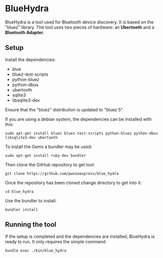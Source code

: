 ﻿


# BlueHydra

BlueHydra is a tool used for Bluetooth device discovery. It is based on the "bluez" library. The tool uses two pieces of hardware: an **Ubertooth** and a **Bluetooth Adapter**. 

## Setup
Install the dependencies:
 - blue
 - bluez-test-scripts
 - python-bluez
 - python-dbus
 - ubertooth
 - sqlite3
 - libsqlite3-dev

Ensure that the "bluez" distribution is updated to "bluez 5" 

If you are using a debian system, the dependencies can be installed with this:

```sudo apt-get install bluez bluez-test-scripts python-bluez python-dbus libsqlite3-dev ubertooth```

To install the Gems a bundler may be used:

```sudo apt-get install ruby-dev bundler```

Then clone the GitHub repository to get tool:

```git clone https://github.com/pwnieexpress/blue_hydra```

Once the repository has been cloned change directory to get into it:

```cd blue_hydra```

Use the bundler to install:

```bundler install```


## Running the tool
If the setup is completed and the dependencies are installed, BlueHydra is ready to run. It only requires the simple command: 

```bundle exec ./bin/blue_hydra``` 




